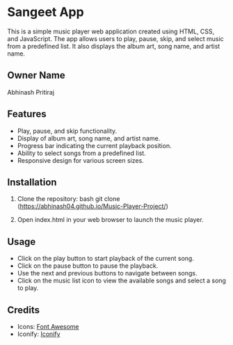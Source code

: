 # Sangeet App

This is a simple music player web application created using HTML, CSS, and JavaScript. The app allows users to play, pause, skip, and select music from a predefined list. It also displays the album art, song name, and artist name.

## Owner Name

Abhinash Pritiraj

## Features

- Play, pause, and skip functionality.
- Display of album art, song name, and artist name.
- Progress bar indicating the current playback position.
- Ability to select songs from a predefined list.
- Responsive design for various screen sizes.

## Installation

1. Clone the repository:
    bash
    git clone (https://abhinash04.github.io/Music-Player-Project/)
    
2. Open index.html in your web browser to launch the music player.

## Usage

- Click on the play button to start playback of the current song.
- Click on the pause button to pause the playback.
- Use the next and previous buttons to navigate between songs.
- Click on the music list icon to view the available songs and select a song to play.

## Credits

- Icons: [Font Awesome](https://fontawesome.com/)
- Iconify: [Iconify](https://iconify.design/)

